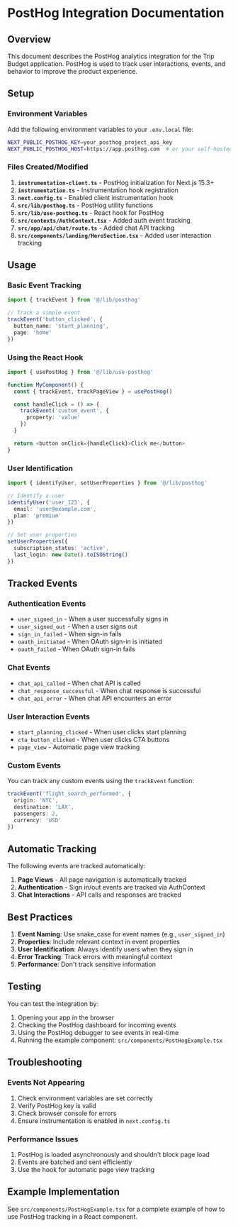 # PostHog Integration Documentation

## Overview

This document describes the PostHog analytics integration for the Trip Budget application. PostHog is used to track user interactions, events, and behavior to improve the product experience.

## Setup

### Environment Variables

Add the following environment variables to your `.env.local` file:

```bash
NEXT_PUBLIC_POSTHOG_KEY=your_posthog_project_api_key
NEXT_PUBLIC_POSTHOG_HOST=https://app.posthog.com  # or your self-hosted instance
```

### Files Created/Modified

1. **`instrumentation-client.ts`** - PostHog initialization for Next.js 15.3+
2. **`instrumentation.ts`** - Instrumentation hook registration
3. **`next.config.ts`** - Enabled client instrumentation hook
4. **`src/lib/posthog.ts`** - PostHog utility functions
5. **`src/lib/use-posthog.ts`** - React hook for PostHog
6. **`src/contexts/AuthContext.tsx`** - Added auth event tracking
7. **`src/app/api/chat/route.ts`** - Added chat API tracking
8. **`src/components/landing/HeroSection.tsx`** - Added user interaction tracking

## Usage

### Basic Event Tracking

```typescript
import { trackEvent } from '@/lib/posthog'

// Track a simple event
trackEvent('button_clicked', {
  button_name: 'start_planning',
  page: 'home'
})
```

### Using the React Hook

```typescript
import { usePostHog } from '@/lib/use-posthog'

function MyComponent() {
  const { trackEvent, trackPageView } = usePostHog()

  const handleClick = () => {
    trackEvent('custom_event', {
      property: 'value'
    })
  }

  return <button onClick={handleClick}>Click me</button>
}
```

### User Identification

```typescript
import { identifyUser, setUserProperties } from '@/lib/posthog'

// Identify a user
identifyUser('user_123', {
  email: 'user@example.com',
  plan: 'premium'
})

// Set user properties
setUserProperties({
  subscription_status: 'active',
  last_login: new Date().toISOString()
})
```

## Tracked Events

### Authentication Events
- `user_signed_in` - When a user successfully signs in
- `user_signed_out` - When a user signs out
- `sign_in_failed` - When sign-in fails
- `oauth_initiated` - When OAuth sign-in is initiated
- `oauth_failed` - When OAuth sign-in fails

### Chat Events
- `chat_api_called` - When chat API is called
- `chat_response_successful` - When chat response is successful
- `chat_api_error` - When chat API encounters an error

### User Interaction Events
- `start_planning_clicked` - When user clicks start planning
- `cta_button_clicked` - When user clicks CTA buttons
- `page_view` - Automatic page view tracking

### Custom Events
You can track any custom events using the `trackEvent` function:

```typescript
trackEvent('flight_search_performed', {
  origin: 'NYC',
  destination: 'LAX',
  passengers: 2,
  currency: 'USD'
})
```

## Automatic Tracking

The following events are tracked automatically:

1. **Page Views** - All page navigation is automatically tracked
2. **Authentication** - Sign in/out events are tracked via AuthContext
3. **Chat Interactions** - API calls and responses are tracked

## Best Practices

1. **Event Naming**: Use snake_case for event names (e.g., `user_signed_in`)
2. **Properties**: Include relevant context in event properties
3. **User Identification**: Always identify users when they sign in
4. **Error Tracking**: Track errors with meaningful context
5. **Performance**: Don't track sensitive information

## Testing

You can test the integration by:

1. Opening your app in the browser
2. Checking the PostHog dashboard for incoming events
3. Using the PostHog debugger to see events in real-time
4. Running the example component: `src/components/PostHogExample.tsx`

## Troubleshooting

### Events Not Appearing
1. Check environment variables are set correctly
2. Verify PostHog key is valid
3. Check browser console for errors
4. Ensure instrumentation is enabled in `next.config.ts`

### Performance Issues
1. PostHog is loaded asynchronously and shouldn't block page load
2. Events are batched and sent efficiently
3. Use the hook for automatic page view tracking

## Example Implementation

See `src/components/PostHogExample.tsx` for a complete example of how to use PostHog tracking in a React component. 
